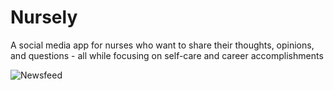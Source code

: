 # Nursely
A social media app for nurses who want to share their thoughts, opinions, and questions - all while focusing on self-care and career accomplishments

![Newsfeed](https://user-images.githubusercontent.com/100153203/169615222-3f557251-d041-4ef5-acba-826fcc5da8e3.png)
